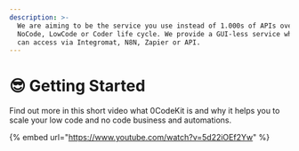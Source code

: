 ```yaml
---
description: >-
  We are aiming to be the service you use instead of 1.000s of APIs over a
  NoCode, LowCode or Coder life cycle. We provide a GUI-less service which you
  can access via Integromat, N8N, Zapier or API.
---
```


# 😎 Getting Started

Find out more in this short video what 0CodeKit is and why it helps you to scale your low code and no code business and automations.&#x20;

{% embed url="https://www.youtube.com/watch?v=5d22iOEf2Yw" %}
